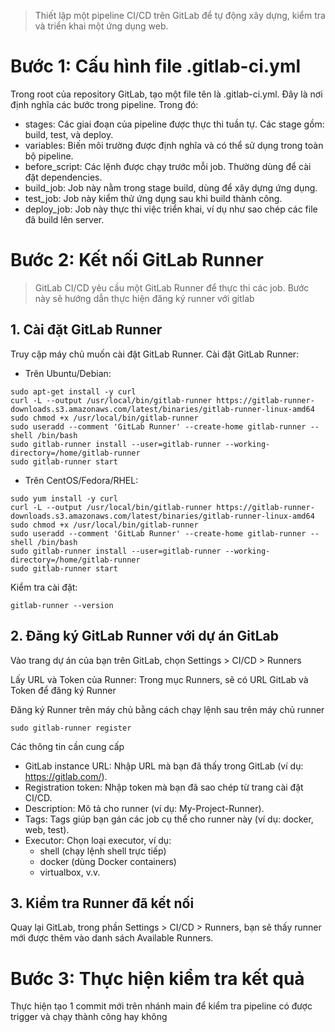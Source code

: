 > Thiết lập một pipeline CI/CD trên GitLab để tự động xây dựng, kiểm tra và triển khai một ứng dụng web.​

# Bước 1: Cấu hình file .gitlab-ci.yml
Trong root của repository GitLab, tạo một file tên là .gitlab-ci.yml. Đây là nơi định nghĩa các bước trong pipeline.
Trong đó:
- stages: Các giai đoạn của pipeline được thực thi tuần tự. Các stage gồm: build, test, và deploy.
- variables: Biến môi trường được định nghĩa và có thể sử dụng trong toàn bộ pipeline.
- before_script: Các lệnh được chạy trước mỗi job. Thường dùng để cài đặt dependencies.
- build_job: Job này nằm trong stage build, dùng để xây dựng ứng dụng.
- test_job: Job này kiểm thử ứng dụng sau khi build thành công.
- deploy_job: Job này thực thi việc triển khai, ví dụ như sao chép các file đã build lên server.

# Bước 2: Kết nối GitLab Runner
> GitLab CI/CD yêu cầu một GitLab Runner để thực thi các job. Bước này sẽ hướng dẫn thực hiện đăng ký runner với gitlab
## 1. Cài đặt GitLab Runner

Truy cập máy chủ muốn cài đặt GitLab Runner.
Cài đặt GitLab Runner:
- Trên Ubuntu/Debian:
```shell
sudo apt-get install -y curl
curl -L --output /usr/local/bin/gitlab-runner https://gitlab-runner-downloads.s3.amazonaws.com/latest/binaries/gitlab-runner-linux-amd64
sudo chmod +x /usr/local/bin/gitlab-runner
sudo useradd --comment 'GitLab Runner' --create-home gitlab-runner --shell /bin/bash
sudo gitlab-runner install --user=gitlab-runner --working-directory=/home/gitlab-runner
sudo gitlab-runner start
```
- Trên CentOS/Fedora/RHEL:
```shell
sudo yum install -y curl
curl -L --output /usr/local/bin/gitlab-runner https://gitlab-runner-downloads.s3.amazonaws.com/latest/binaries/gitlab-runner-linux-amd64
sudo chmod +x /usr/local/bin/gitlab-runner
sudo useradd --comment 'GitLab Runner' --create-home gitlab-runner --shell /bin/bash
sudo gitlab-runner install --user=gitlab-runner --working-directory=/home/gitlab-runner
sudo gitlab-runner start
```
Kiểm tra cài đặt:
```shell
gitlab-runner --version
```
## 2. Đăng ký GitLab Runner với dự án GitLab

Vào trang dự án của bạn trên GitLab, chọn Settings > CI/CD > Runners

Lấy URL và Token của Runner: Trong mục Runners, sẽ có URL GitLab và Token để đăng ký Runner

Đăng ký Runner trên máy chủ bằng cách chạy lệnh sau trên máy chủ runner
```shell
sudo gitlab-runner register
```
Các thông tin cần cung cấp
- GitLab instance URL: Nhập URL mà bạn đã thấy trong GitLab (ví dụ: https://gitlab.com/).
- Registration token: Nhập token mà bạn đã sao chép từ trang cài đặt CI/CD.
- Description: Mô tả cho runner (ví dụ: My-Project-Runner).
- Tags: Tags giúp bạn gán các job cụ thể cho runner này (ví dụ: docker, web, test).
- Executor: Chọn loại executor, ví dụ:
    - shell (chạy lệnh shell trực tiếp)
    - docker (dùng Docker containers)
    - virtualbox, v.v.
## 3. Kiểm tra Runner đã kết nối
Quay lại GitLab, trong phần Settings > CI/CD > Runners, bạn sẽ thấy runner mới được thêm vào danh sách Available Runners.

# Bước 3: Thực hiện kiểm tra kết quả
Thực hiện tạo 1 commit mới trên nhánh main để kiểm tra pipeline có được trigger và chạy thành công hay không
